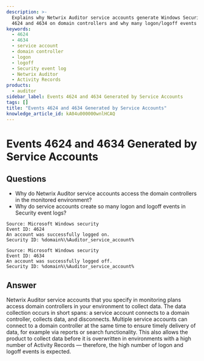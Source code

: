```yaml
---
description: >-
  Explains why Netwrix Auditor service accounts generate Windows Security events
  4624 and 4634 on domain controllers and why many logon/logoff events appear.
keywords:
  - 4624
  - 4634
  - service account
  - domain controller
  - logon
  - logoff
  - Security event log
  - Netwrix Auditor
  - Activity Records
products:
  - auditor
sidebar_label: Events 4624 and 4634 Generated by Service Accounts
tags: []
title: "Events 4624 and 4634 Generated by Service Accounts"
knowledge_article_id: kA04u000000wnlHCAQ
---
```


# Events 4624 and 4634 Generated by Service Accounts

## Questions

- Why do Netwrix Auditor service accounts access the domain controllers in the monitored environment?
- Why do service accounts create so many logon and logoff events in Security event logs?

```
Source: Microsoft Windows security
Event ID: 4624
An account was successfully logged on.
Security ID: %domain%\%Auditor_service_account%
```

```
Source: Microsoft Windows security
Event ID: 4634
An account was successfully logged off.
Security ID: %domain%\%Auditor_service_account%
```

## Answer

Netwrix Auditor service accounts that you specify in monitoring plans access domain controllers in your environment to collect data. The data collection occurs in short spans: a service account connects to a domain controller, collects data, and disconnects. Multiple service accounts can connect to a domain controller at the same time to ensure timely delivery of data, for example via reports or search functionality. This also allows the product to collect data before it is overwritten in environments with a high number of Activity Records — therefore, the high number of logon and logoff events is expected.
